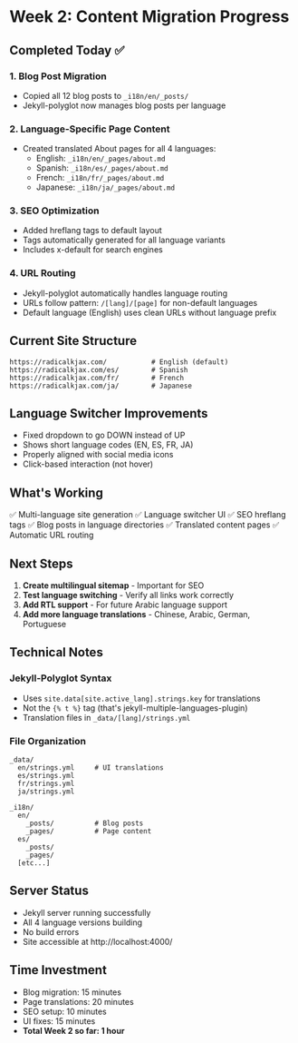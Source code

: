 # Week 2: Content Migration Progress

## Completed Today ✅

### 1. Blog Post Migration
- Copied all 12 blog posts to `_i18n/en/_posts/`
- Jekyll-polyglot now manages blog posts per language

### 2. Language-Specific Page Content
- Created translated About pages for all 4 languages:
  - English: `_i18n/en/_pages/about.md`
  - Spanish: `_i18n/es/_pages/about.md`
  - French: `_i18n/fr/_pages/about.md`
  - Japanese: `_i18n/ja/_pages/about.md`

### 3. SEO Optimization
- Added hreflang tags to default layout
- Tags automatically generated for all language variants
- Includes x-default for search engines

### 4. URL Routing
- Jekyll-polyglot automatically handles language routing
- URLs follow pattern: `/[lang]/[page]` for non-default languages
- Default language (English) uses clean URLs without language prefix

## Current Site Structure

```
https://radicalkjax.com/           # English (default)
https://radicalkjax.com/es/        # Spanish
https://radicalkjax.com/fr/        # French  
https://radicalkjax.com/ja/        # Japanese
```

## Language Switcher Improvements
- Fixed dropdown to go DOWN instead of UP
- Shows short language codes (EN, ES, FR, JA)
- Properly aligned with social media icons
- Click-based interaction (not hover)

## What's Working

✅ Multi-language site generation
✅ Language switcher UI
✅ SEO hreflang tags
✅ Blog posts in language directories
✅ Translated content pages
✅ Automatic URL routing

## Next Steps

1. **Create multilingual sitemap** - Important for SEO
2. **Test language switching** - Verify all links work correctly
3. **Add RTL support** - For future Arabic language support
4. **Add more language translations** - Chinese, Arabic, German, Portuguese

## Technical Notes

### Jekyll-Polyglot Syntax
- Uses `site.data[site.active_lang].strings.key` for translations
- Not the `{% t %}` tag (that's jekyll-multiple-languages-plugin)
- Translation files in `_data/[lang]/strings.yml`

### File Organization
```
_data/
  en/strings.yml     # UI translations
  es/strings.yml
  fr/strings.yml
  ja/strings.yml

_i18n/
  en/
    _posts/          # Blog posts
    _pages/          # Page content
  es/
    _posts/
    _pages/
  [etc...]
```

## Server Status
- Jekyll server running successfully
- All 4 language versions building
- No build errors
- Site accessible at http://localhost:4000/

## Time Investment
- Blog migration: 15 minutes
- Page translations: 20 minutes
- SEO setup: 10 minutes
- UI fixes: 15 minutes
- **Total Week 2 so far: 1 hour**